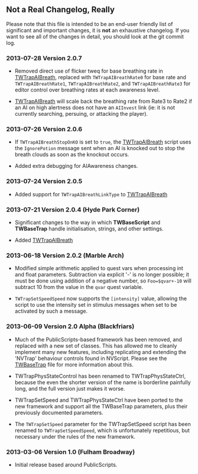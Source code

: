## Not a Real Changelog, Really

Please note that this file is intended to be an end-user friendly list of
significant and important changes, it is **not** an exhaustive changelog. If
you want to see all of the changes in detail, you should look at the git
commit log.

### 2013-07-28 Version 2.0.7

- Removed direct use of flicker tweq for base breathing rate in [TWTrapAIBreath](TWTrapAIBreath.html),
  replaced with `TWTrapAIBreathRate0` for base rate and `TWTrapAIBreathRate1`,
  `TWTrapAIBreathRate2`, and `TWTrapAIBreathRate3` for editor control over
  breathing rates at each awareness level.

- [TWTrapAIBreath](TWTrapAIBreath.html) will scale back the breathing rate
  from Rate3 to Rate2 if an AI on high alertness does not have an `AIInvest`
  link (ie: it is not currently searching, persuing, or attacking the player).

### 2013-07-26 Version 2.0.6

- If `TWTrapAIBreathStopOnKO` is set to `true`, the [TWTrapAIBreath](TWTrapAIBreath.html)
  script uses the `IgnorePotion` message sent when an AI is knocked out to
  stop the breath clouds as soon as the knockout occurs.

- Added extra debugging for AIAwareness changes.

### 2013-07-24 Version 2.0.5

- Added support for `TWTrapAIBreathLinkType` to [TWTrapAIBreath](TWTrapAIBreath.html)

### 2013-07-21 Version 2.0.4 (Hyde Park Corner)

- Significant changes to the way in which **TWBaseScript** and **TWBaseTrap**
  handle initialisation, strings, and other settings.

- Added [TWTrapAIBreath](TWTrapAIBreath.html)

### 2013-06-18 Version 2.0.2 (Marble Arch)

- Modified simple arithmetic applied to quest vars when processing int and
  float parameters. Subtraction via explicit '-' is no longer possible; it
  must be done using addition of a negative number, so `Foo=$qvar+-10` will
  subtract 10 from the value in the `qvar` quest variable.

- `TWTrapSetSpeedSpeed` now supports the `[intensity]` value, allowing the
  script to use the intensity set in stimulus messages when set to be
  activated by such a message.

### 2013-06-09 Version 2.0 Alpha (Blackfriars)

- Much of the PublicScripts-based framework has been removed, and replaced
  with a new set of classes. This has allowed me to cleanly implement many
  new features, including replicating and extending the 'NVTrap' behaviour
  controls found in NVScript. Please see the [TWBaseTrap](TWBaseTrap.html)
  file for more information about this.

- TWTrapPhysStateControl has been renamed to TWTrapPhysStateCtrl, because the
  even the shorter version of the name is borderline painfully long, and the
  full version just makes it worse.

- TWTrapSetSpeed and TWTrapPhysStateCtrl have been ported to the new framework
  and support all the TWBaseTrap parameters, plus their previously documented
  parameters.

- The `TWTrapSetSpeed` parameter for the TWTrapSetSpeed script has been
  renamed to `TWTrapSetSpeedSpeed`, which is unfortunately repetitious, but
  necessary under the rules of the new framework.

### 2013-03-06 Version 1.0 (Fulham Broadway)

- Initial release based around PublicScripts.
